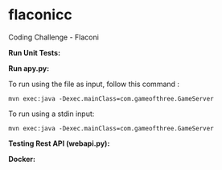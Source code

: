# flaconicc
Coding Challenge - Flaconi 

**Run Unit Tests:**

**Run apy.py:**

To run using the file as input, follow this command :
```
mvn exec:java -Dexec.mainClass=com.gameofthree.GameServer
```
To run using a stdin input:
```
mvn exec:java -Dexec.mainClass=com.gameofthree.GameServer
```

**Testing Rest API (webapi.py):**


**Docker:**

